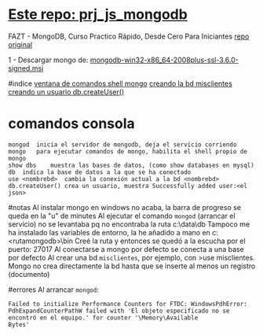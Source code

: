 # [Este repo: prj_js_mongodb](https://github.com/eacevedof/prj_js_mongodb)
FAZT - MongoDB, Curso Practico Rápido, Desde Cero Para Iniciantes 
[repo original](https://github.com/FaztWeb/mongodb-course/blob/master/first-db.js)

1 - Descargar mongo de: 
[mongodb-win32-x86_64-2008plus-ssl-3.6.0-signed.msi](https://www.mongodb.com/dr/fastdl.mongodb.org/win32/mongodb-win32-x86_64-2008plus-ssl-3.6.0-signed.msi/download)

#indice
[ventana de comandos,shell mongo](https://youtu.be/Apbk83XL8L8?t=596)
[creando la bd misclientes](https://youtu.be/Apbk83XL8L8?t=771)
[creando un usuario db.createUser()](https://youtu.be/Apbk83XL8L8?t=800)

# comandos consola
```
mongod  inicia el servidor de mongodb, deja el servicio corriendo
mongo   para ejecutar comandos de mongo, habilita el shell propio de mongo
show dbs    muestra las bases de datos, (como show databases en mysql)
db  indica la base de datos a la que se ha conectado
use <nombrebd>  cambia la conexión actual a la bd <nombrebd>
db.createUser() crea un usuario, muestra Successfully added user:<el json>
```

#notas
Al instalar mongo en windows no acaba, la barra de progreso se queda en la "u" de minutes
Al ejecutar el comando `mongod` (arrancar el servicio) no se levantaba pq no encontraba la ruta c:\data\db
Tampoco me ha instalado las variables de entorno, la he añadido a mano en c:\<rutamongodb>\bin
Creé la ruta y entonces se quedó a la escucha por el puerto: 27017
Al conectarse a mongo por defecto se conecta a una base por defecto
Al crear una bd `misclientes`, por ejemplo, con >use misclientes. Mongo no crea directamente la bd hasta que se inserte al menos un registro (documento)

#errores
Al arrancar `mongod`: 
```
Failed to initialize Performance Counters for FTDC: WindowsPdhError: PdhExpandCounterPathW failed with 'El objeto especificado no se encontró en el equipo.' for counter '\Memory\Available
Bytes'
```
